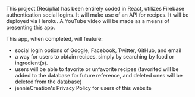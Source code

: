 This project (Reciplia) has been entirely coded in React, utilizes Firebase authentication social logins.  It will make use of an API for recipes. It will be deployed via Heroku.  A YouTube video will be made as a means of presenting this app.

This app, when completed, will feature:
* social login options of Google, Facebook, Twitter, GitHub, and email
* a way for users to obtain recipes, simply by searching by food or ingredient(s).
* users will be able to favorite or unfavorite recipes (favorited will be added to the database for future reference, and deleted ones will be deleted from the database)
* jennieCreation's Privacy Policy for users of this website
